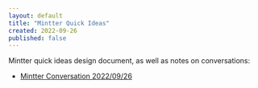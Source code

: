 ```yaml
---
layout: default
title: "Mintter Quick Ideas"
created: 2022-09-26
published: false
---
```


Mintter quick ideas design document, as well as notes on conversations:
- [Mintter Conversation 2022/09/26](/notes/mintter-conversation-2022-09-26)
